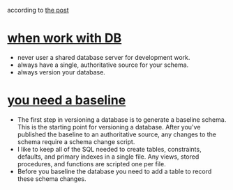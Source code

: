 according to [the post](https://blog.codinghorror.com/get-your-database-under-version-control/ "get your database under version control")

# [when work with DB](https://odetocode.com/blogs/scott/archive/2008/01/30/three-rules-for-database-work.aspx)
* never user a shared database server for development work.
* always have a single, authoritative source for your schema.
* always version your database.

# [you need a baseline](https://odetocode.com/blogs/scott/archive/2008/01/31/versioning-databases-the-baseline.aspx)
* The first step in versioning a database is to generate a baseline schema. This is the starting point for versioning a database. After you've published the baseline to an authoritative source, any changes to the schema require a schema change script.
* I like to keep all of the SQL needed to create tables, constraints, defaults, and primary indexes in a single file. Any views, stored procedures, and functions are scripted one per file.
* Before you baseline the database you need to add a table to record these schema changes.